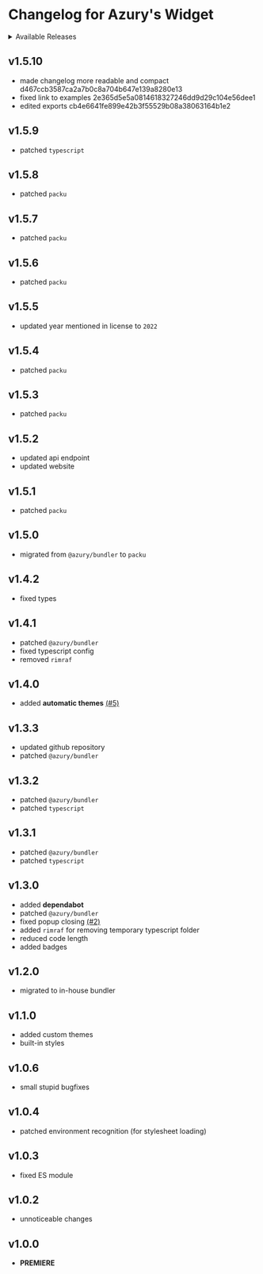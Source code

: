 # Changelog for Azury's Widget

<details>
  <summary>Available Releases</summary>
  <br>
  <ul>
    <li><a href="#v1510">v1.5.10</a></li>
    <li><a href="#v159">v1.5.9</a></li>
    <li><a href="#v158">v1.5.8</a></li>
    <li><a href="#v157">v1.5.7</a></li>
    <li><a href="#v156">v1.5.6</a></li>
    <li><a href="#v155">v1.5.5</a></li>
    <li><a href="#v154">v1.5.4</a></li>
    <li><a href="#v153">v1.5.3</a></li>
    <li><a href="#v152">v1.5.2</a></li>
    <li><a href="#v151">v1.5.1</a></li>
    <li><a href="#v150">v1.5.0</a></li>
    <li><a href="#v142">v1.4.2</a></li>
    <li><a href="#v141">v1.4.1</a></li>
    <li><a href="#v140">v1.4.0</a></li>
    <li><a href="#v133">v1.3.3</a></li>
    <li><a href="#v132">v1.3.2</a></li>
    <li><a href="#v131">v1.3.1</a></li>
    <li><a href="#v130">v1.3.0</a></li>
    <li><a href="#v120">v1.2.0</a></li>
    <li><a href="#v110">v1.1.0</a></li>
    <li><a href="#v106">v1.0.6</a></li>
    <li><a href="#v104">v1.0.4</a></li>
    <li><a href="#v103">v1.0.3</a></li>
    <li><a href="#v102">v1.0.2</a></li>
    <li><a href="#v100">v1.0.0</a></li>
  </ul>
</details>

## v1.5.10

- made changelog more readable and compact d467ccb3587ca2a7b0c8a704b647e139a8280e13
- fixed link to examples 2e365d5e5a0814618327246dd9d29c104e56dee1
- edited exports cb4e6641fe899e42b3f55529b08a38063164b1e2

## v1.5.9

- patched `typescript`

## v1.5.8

- patched `packu`

## v1.5.7

- patched `packu`

## v1.5.6

- patched `packu`

## v1.5.5

- updated year mentioned in license to `2022` 

## v1.5.4

- patched `packu`

## v1.5.3

- patched `packu`

## v1.5.2

- updated api endpoint
- updated website

## v1.5.1

- patched `packu`

## v1.5.0

- migrated from `@azury/bundler` to `packu`

## v1.4.2

- fixed types

## v1.4.1

- patched `@azury/bundler`
- fixed typescript config
- removed `rimraf`

## v1.4.0

- added **automatic themes** [(#5)](https://github.com/azurydev/widget/issues/5)

## v1.3.3

- updated github repository
- patched `@azury/bundler`

## v1.3.2

- patched `@azury/bundler`
- patched `typescript`

## v1.3.1

- patched `@azury/bundler`
- patched `typescript`

## v1.3.0

- added **dependabot**
- patched `@azury/bundler`
- fixed popup closing [(#2)](https://github.com/azurydev/widget/issues/2)
- added `rimraf` for removing temporary typescript folder
- reduced code length
- added badges

## v1.2.0

- migrated to in-house bundler

## v1.1.0

- added custom themes
- built-in styles

## v1.0.6

- small stupid bugfixes

## v1.0.4

- patched environment recognition (for stylesheet loading)

## v1.0.3

- fixed ES module

## v1.0.2

- unnoticeable changes

## v1.0.0

- **PREMIERE**
